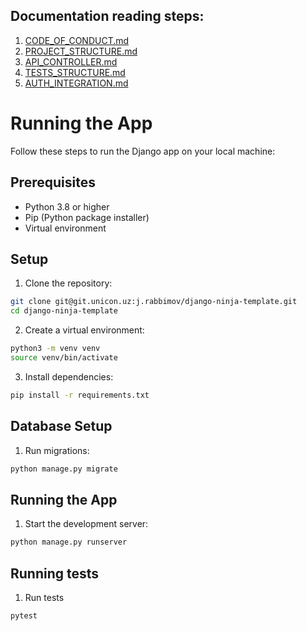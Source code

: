 ## Documentation reading steps:

1. [CODE_OF_CONDUCT.md](https://git.unicon.uz/j.rabbimov/django-ninja-template/-/blob/docs/docs/CODE_OF_CONDUCT.md)
2. [PROJECT_STRUCTURE.md](https://git.unicon.uz/j.rabbimov/django-ninja-template/-/blob/docs/docs/PROJECT_STRUCTURE.md)
3. [API_CONTROLLER.md](https://git.unicon.uz/j.rabbimov/django-ninja-template/-/blob/docs/docs/API_CONTROLLER.md)
4. [TESTS_STRUCTURE.md](https://git.unicon.uz/j.rabbimov/django-ninja-template/-/blob/docs/docs/TESTS_STRUCTURE.md)
5. [AUTH_INTEGRATION.md](https://git.unicon.uz/j.rabbimov/django-ninja-template/-/blob/docs/docs/AUTH_INTEGRATION.md)

# Running the App

Follow these steps to run the Django app on your local machine:

## Prerequisites

- Python 3.8 or higher
- Pip (Python package installer)
- Virtual environment

## Setup

1. Clone the repository:
```bash
git clone git@git.unicon.uz:j.rabbimov/django-ninja-template.git  
cd django-ninja-template
```

2. Create a virtual environment:
```bash
python3 -m venv venv
source venv/bin/activate
```

3. Install dependencies:
```bash
pip install -r requirements.txt
```

## Database Setup

1. Run migrations:
```bash
python manage.py migrate
```

## Running the App

1. Start the development server:
```bash
python manage.py runserver
```

## Running tests
1. Run tests

```bash
pytest
```

